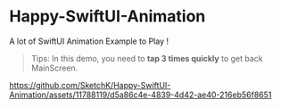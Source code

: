 # Happy-SwiftUI-Animation
A lot of SwiftUI Animation Example to Play !

> Tips:
> In this demo, you need to **tap 3 times quickly** to get back MainScreen. 


https://github.com/SketchK/Happy-SwiftUI-Animation/assets/11788119/d5a86c4e-4839-4d42-ae40-216eb56f8651


